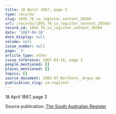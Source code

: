 ```yaml
---
title: 18 April 1867, page 3
type: records
slug: 1845_76_sa_register_content_20384
url: /records/1845_76_sa_register_content_20384/
record_id: 1845_76_sa_register_content_20384
date: '1867-04-18'
date_display: null
volume: null
issue_number: null
page: '3'
article_type: other
issue_reference: 1867-04-18, page 3
people_mentioned: []
places_mentioned: []
topics: []
source_document: 1985-87_Northern__Argus.md
publication_slug: sa-register
---
```


18 April 1867, page 3

Source publication: [The South Australian Register](/publications/sa-register/)
